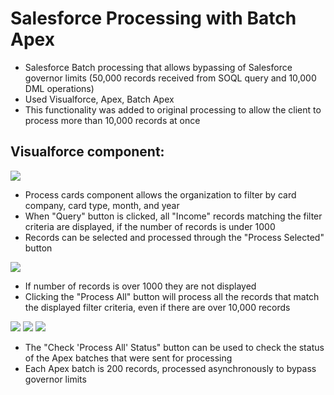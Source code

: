 # Salesforce Processing with Batch Apex

* Salesforce Batch processing that allows bypassing of Salesforce governor limits (50,000 records received from SOQL query and 10,000 DML operations)
* Used Visualforce, Apex, Batch Apex
* This functionality was added to original processing to allow the client to process more than 10,000 records at once

Visualforce component:
---
<img src="https://raw.github.com/elizabethtian/salesforce-batch-processing/master/query.png"/>

* Process cards component allows the organization to filter by card company, card type, month, and year
* When "Query" button is clicked, all "Income" records matching the filter criteria are displayed, if the number of records is under 1000
* Records can be selected and processed through the "Process Selected" button

<img src="https://raw.github.com/elizabethtian/salesforce-batch-processing/master/processall.png"/>

* If number of records is over 1000 they are not displayed
* Clicking the "Process All" button will process all the records that match the displayed filter criteria, even if there are over 10,000 records

<img src="https://raw.github.com/elizabethtian/salesforce-batch-processing/master/check.png"/>
<img src="https://raw.github.com/elizabethtian/salesforce-batch-processing/master/processing.png"/>
<img src="https://raw.github.com/elizabethtian/salesforce-batch-processing/master/completed.png"/>

* The "Check 'Process All' Status" button can be used to check the status of the Apex batches that were sent for processing
* Each Apex batch is 200 records, processed asynchronously to bypass governor limits 
